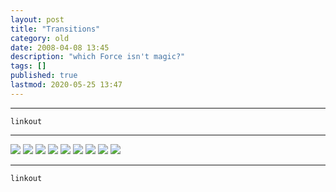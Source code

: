 ```yaml
---
layout: post
title: "Transitions"
category: old
date: 2008-04-08 13:45
description: "which Force isn't magic?"
tags: []
published: true
lastmod: 2020-05-25 13:47
---
```


*****

`linkout`

*****

<img src="{{ site.url }}/assets/img/transitions01.jpg" />

<img src="{{ site.url }}/assets/img/transitions02.jpg" />

<img src="{{ site.url }}/assets/img/transitions03.jpg" />

<img src="{{ site.url }}/assets/img/transitions04.jpg" />

<img src="{{ site.url }}/assets/img/transitions05.jpg" />

<img src="{{ site.url }}/assets/img/transitions06.jpg" />

<img src="{{ site.url }}/assets/img/transitions07.jpg" />

<img src="{{ site.url }}/assets/img/transitions08.jpg" />

<img src="{{ site.url }}/assets/img/transitions09.jpg" />



*****
`linkout`
